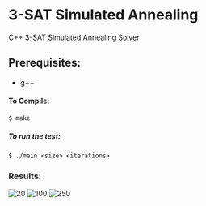 # 3-SAT Simulated Annealing
C++ 3-SAT Simulated Annealing Solver

## Prerequisites:
* g++

#### To Compile:
```console
$ make
```

##### To run the test:
```console
$ ./main <size> <iterations>
```

### Results:
![20](https://i.imgur.com/hEq4J6I.png)
![100](https://i.imgur.com/92lPVYS.png)
![250](https://i.imgur.com/z7dEcHl.png)
